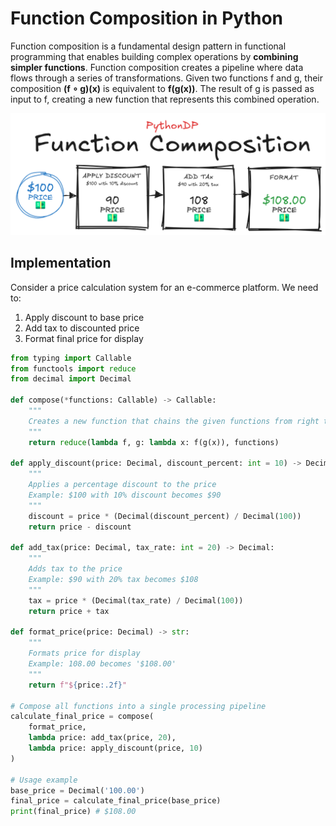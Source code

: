 # Function Composition in Python
Function composition is a fundamental design pattern in functional programming that enables building complex operations by **combining simpler functions**. Function composition creates a pipeline where data flows through a series of transformations. Given two functions f and g, their composition **(f ∘ g)(x)** is equivalent to **f(g(x))**. The result of g is passed as input to f, creating a new function that represents this combined operation.

![Function Composition Visual Representation](/FunctionalProgramming/FunctionComposition/res/function_composition_visualization.png)

## Implementation
Consider a price calculation system for an e-commerce platform. We need to:

1. Apply discount to base price
2. Add tax to discounted price
3. Format final price for display


```python
from typing import Callable
from functools import reduce
from decimal import Decimal

def compose(*functions: Callable) -> Callable:
    """
    Creates a new function that chains the given functions from right to left.
    """
    return reduce(lambda f, g: lambda x: f(g(x)), functions)

def apply_discount(price: Decimal, discount_percent: int = 10) -> Decimal:
    """
    Applies a percentage discount to the price
    Example: $100 with 10% discount becomes $90
    """
    discount = price * (Decimal(discount_percent) / Decimal(100))
    return price - discount

def add_tax(price: Decimal, tax_rate: int = 20) -> Decimal:
    """
    Adds tax to the price
    Example: $90 with 20% tax becomes $108
    """
    tax = price * (Decimal(tax_rate) / Decimal(100))
    return price + tax

def format_price(price: Decimal) -> str:
    """
    Formats price for display
    Example: 108.00 becomes '$108.00'
    """
    return f"${price:.2f}"

# Compose all functions into a single processing pipeline
calculate_final_price = compose(
    format_price,
    lambda price: add_tax(price, 20),
    lambda price: apply_discount(price, 10)
)

# Usage example
base_price = Decimal('100.00')
final_price = calculate_final_price(base_price)
print(final_price) # $108.00
```